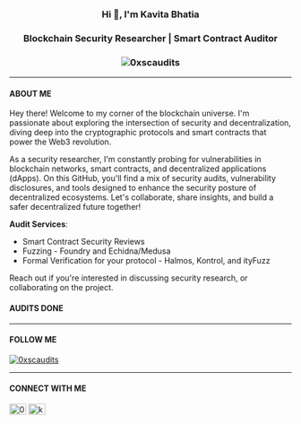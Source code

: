 
<h3><div align="center"><strong>Hi 👋, I'm Kavita Bhatia</strong></div></h3>
<h3><div align="center"><strong>Blockchain Security Researcher | Smart Contract Auditor</strong></div></h3>
<h3><div align="center"> <img src="https://komarev.com/ghpvc/?username=0xscaudits&label=Profile%20views&color=0e75b6&style=flat" alt="0xscaudits" /></div></h3>

___

#### **__ABOUT ME__** 
Hey there! Welcome to my corner of the blockchain universe. I'm passionate about exploring the intersection of security and decentralization, diving deep into the cryptographic protocols and smart contracts that power the Web3 revolution.

As a security researcher, I'm constantly probing for vulnerabilities in blockchain networks, smart contracts, and decentralized applications (dApps). 
On this GitHub, you'll find a mix of security audits, vulnerability disclosures, and tools designed to enhance the security posture of decentralized ecosystems. Let's collaborate, share insights, and build a safer decentralized future together!

**__Audit Services__**:
- Smart Contract Security Reviews 
- Fuzzing - Foundry and Echidna/Medusa 
- Formal Verification for your protocol - Halmos, Kontrol, and ityFuzz 

Reach out if you're interested in discussing security research, or collaborating on the project. 

#### AUDITS DONE
___

<!--#### **__CERTIFICATIONS__** -->

#### **__FOLLOW ME__**
<p align="left"> <a href="https://twitter.com/0xscaudits" target="blank"><img src="https://img.shields.io/twitter/follow/0xscaudits?logo=twitter&style=for-the-badge" alt="0xscaudits" /></a> </p>

___
#### **__CONNECT WITH ME__**
<p align="left">
<a href="https://twitter.com/0xscaudits" target="blank"><img align="center" src="https://raw.githubusercontent.com/rahuldkjain/github-profile-readme-generator/master/src/images/icons/Social/twitter.svg" alt="0xscaudits" height="20" width="30" /></a>
<a href="https://linkedin.com/in/kb211" target="blank"><img align="center" src="https://raw.githubusercontent.com/rahuldkjain/github-profile-readme-generator/master/src/images/icons/Social/linked-in-alt.svg" alt="kb211" height="20" width="30" /></a>
</p>



 
